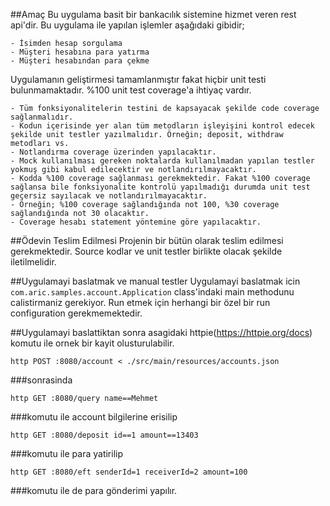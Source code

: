 ##Amaç
Bu uygulama basit bir bankacılık sistemine hizmet veren rest api'dir. Bu uygulama ile yapılan işlemler aşağıdaki gibidir;
    
    - İsimden hesap sorgulama
    - Müşteri hesabına para yatırma
    - Müşteri hesabından para çekme
    
Uygulamanın geliştirmesi tamamlanmıştır fakat hiçbir unit testi bulunmamaktadır. %100 unit test coverage'a ihtiyaç vardır. 

    - Tüm fonksiyonalitelerin testini de kapsayacak şekilde code coverage sağlanmalıdır. 
    - Kodun içerisinde yer alan tüm metodların işleyişini kontrol edecek şekilde unit testler yazılmalıdır. Örneğin; deposit, withdraw metodları vs.
    - Notlandırma coverage üzerinden yapılacaktır.
    - Mock kullanılması gereken noktalarda kullanılmadan yapılan testler yokmuş gibi kabul edilecektir ve notlandırılmayacaktır. 
    - Kodda %100 coverage sağlanması gerekmektedir. Fakat %100 coverage sağlansa bile fonksiyonalite kontrolü yapılmadığı durumda unit test geçersiz sayılacak ve notlandırılmayacaktır. 
	- Örneğin; %100 coverage sağlandığında not 100, %30 coverage sağlandığında not 30 olacaktır.
    - Coverage hesabı statement yöntemine göre yapılacaktır.
	
##Ödevin Teslim Edilmesi
Projenin bir bütün olarak teslim edilmesi gerekmektedir. Source kodlar ve unit testler birlikte olacak şekilde iletilmelidir.

##Uygulamayi baslatmak ve manual testler
Uygulamayi baslatmak icin `com.aric.samples.account.Application` class'indaki main methodunu calistirmaniz gerekiyor.
Run etmek için herhangi bir özel bir run configuration gerekmemektedir.

##Uygulamayi baslattiktan sonra asagidaki httpie(https://httpie.org/docs) komutu ile ornek bir kayit olusturulabilir.

    http POST :8080/account < ./src/main/resources/accounts.json

###sonrasinda

    http GET :8080/query name==Mehmet 
###komutu ile account bilgilerine erisilip

    http GET :8080/deposit id==1 amount==13403 
###komutu ile para yatirilip
 
    http GET :8080/eft senderId=1 receiverId=2 amount=100
###komutu ile de para gönderimi yapılır. 
